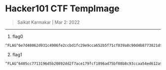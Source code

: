 # Hacker101 CTF TempImage
 
> Saikat Karmakar | Mar 2: 2022

---

1. flag0
```
^FLAG^6e7d48062d931c4906fe2ccbd1fc29e9cca652b5f71cf039a8c90d4b8773821d$FLAG$
```
2. flag1
```
^FLAG^6405cc7713196d5b20892dd2f7ace179fcf1896ad75bf08b8c93ccaa54ed612a$FLAG$
```
